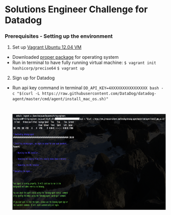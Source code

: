 # Solutions Engineer Challenge for Datadog

### Prerequisites - Setting up the environment

1. Set up [Vagrant Ubuntu 12.04 VM](https://www.vagrantup.com/intro/getting-started/)
  - Downloaded [proper package](https://www.vagrantup.com/downloads.html) for operating system
  - Run in terminal to have fully running virtual machine:
    `$ vagrant init hashicorp/precise64`
    `$ vagrant up`
2. Sign up for Datadog
  - Run api key command in terminal
    `DD_API_KEY=4XXXXXXXXXXXXXXXX bash -c "$(curl -L https://raw.githubusercontent.com/DataDog/datadog-agent/master/cmd/agent/install_mac_os.sh)"`

    # <img src="/images/collecting_metrics1.png" height=300>
